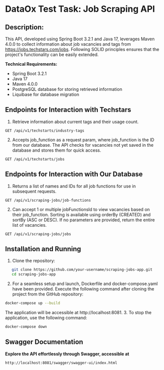 # DataOx Test Task: Job Scraping API

## Description:

This API, developed using Spring Boot 3.2.1 and Java 17, leverages Maven 4.0.0 to collect information about job vacancies and tags from https://jobs.techstars.com/jobs. Following SOLID principles ensures that the project's functionality can be easily extended.

**Technical Requirements:**

- Spring Boot 3.2.1
-  Java 17
-  Maven 4.0.0
-  PostgreSQL database for storing retrieved information
-  Liquibase for database migration

## Endpoints for Interaction with Techstars
1. Retrieve information about current tags and their usage count.
```http request
GET /api/v1/techstarts/industry-tags
```
2. Accepts job_function as a request param, where job_function is the ID from our database. The API checks for vacancies not yet saved in the database and stores them for quick access.
```http request
GET /api/v1/techstarts/jobs
```

## Endpoints for Interaction with Our Database
1. Returns a list of names and IDs for all job functions for use in subsequent requests.
```http request
GET /api/v1/scraping-jobs/job-functions
```
2. Can accept 1 or multiple jobFunctionsId to view vacancies based on their job_function. Sorting is available using orderBy (CREATED) and sortBy (ASC or DESC). If no parameters are provided, return the entire list of vacancies.
```http request
GET /api/v1/scraping-jobs/jobs
```

## Installation and Running
1. Clone the repository:
```bash
   git clone https://github.com/your-username/scraping-jobs-app.git
   cd scraping-jobs-app
```
2. For a seamless setup and launch, Dockerfile and docker-compose.yaml have been provided. Execute the following command after cloning the project from the GitHub repository:
```bash
docker-compose up --build
```
The application will be accessible at http://localhost:8081.
3. To stop the application, use the following command:
```bash
docker-compose down
```


## Swagger Documentation
**Explore the API effortlessly through Swagger, accessible at**
```http request
http://localhost:8081/swagger/swagger-ui/index.html
```